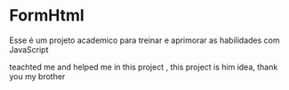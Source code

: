 # FormHtml
<title>Formulario simples JavaScript</title>
<p>Esse é um projeto academico para treinar e aprimorar as habilidades com JavaScript</p>



<footer>teachted me and helped me in this project , this project is him idea, thank you my brother </footer>